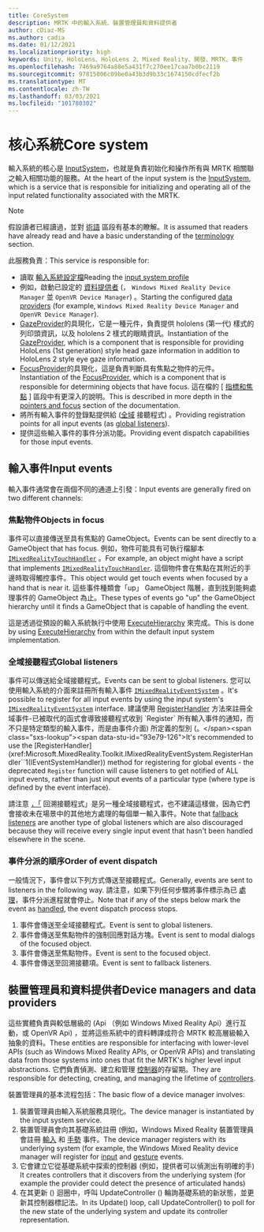 ```yaml
---
title: CoreSystem
description: MRTK 中的輸入系統、裝置管理員和資料提供者
author: cDiaz-MS
ms.author: cadia
ms.date: 01/12/2021
ms.localizationpriority: high
keywords: Unity、HoloLens、HoloLens 2、Mixed Reality、開發、MRTK、事件
ms.openlocfilehash: 7469a9764a88e5a431f7c270ee17caa7b0bc2119
ms.sourcegitcommit: 97815006c09be0a43b3d9b33c1674150cdfecf2b
ms.translationtype: MT
ms.contentlocale: zh-TW
ms.lasthandoff: 03/03/2021
ms.locfileid: "101780302"
---
```

# <a name="core-system"></a><span data-ttu-id="93e79-104">核心系統</span><span class="sxs-lookup"><span data-stu-id="93e79-104">Core system</span></span>

<span data-ttu-id="93e79-105">輸入系統的核心是 [InputSystem](../features/input/overview.md)，也就是負責初始化和操作所有與 MRTK 相關聯之輸入相關功能的服務。</span><span class="sxs-lookup"><span data-stu-id="93e79-105">At the heart of the input system is the [InputSystem](../features/input/overview.md), which is a service that is responsible for initializing and operating all of the input related functionality associated with the MRTK.</span></span>

> [!NOTE]
> <span data-ttu-id="93e79-106">假設讀者已經讀過，並對 [術語](terminology.md) 區段有基本的瞭解。</span><span class="sxs-lookup"><span data-stu-id="93e79-106">It is assumed that readers have already read and have a basic understanding of the [terminology](terminology.md) section.</span></span>

<span data-ttu-id="93e79-107">此服務負責：</span><span class="sxs-lookup"><span data-stu-id="93e79-107">This service is responsible for:</span></span>

- <span data-ttu-id="93e79-108">讀取 [輸入系統設定檔](../configuration/mixed-reality-configuration-guide.md#input-system-settings)</span><span class="sxs-lookup"><span data-stu-id="93e79-108">Reading the [input system profile](../configuration/mixed-reality-configuration-guide.md#input-system-settings)</span></span>
- <span data-ttu-id="93e79-109">例如，啟動已設定的 [資料提供者](../features/input/input-providers.md) (， `Windows Mixed Reality Device Manager` 並 `OpenVR Device Manager`) 。</span><span class="sxs-lookup"><span data-stu-id="93e79-109">Starting the configured [data providers](../features/input/input-providers.md) (for example, `Windows Mixed Reality Device Manager` and `OpenVR Device Manager`).</span></span>
- <span data-ttu-id="93e79-110">[GazeProvider](xref:Microsoft.MixedReality.Toolkit.Input.IMixedRealityGazeProvider)的具現化，它是一種元件，負責提供 hololens (第一代) 樣式的列印頭資訊，以及 hololens 2 樣式的眼睛資訊。</span><span class="sxs-lookup"><span data-stu-id="93e79-110">Instantiation of the [GazeProvider](xref:Microsoft.MixedReality.Toolkit.Input.IMixedRealityGazeProvider), which is a component that is responsible for providing HoloLens (1st generation) style head gaze information in addition to HoloLens 2 style eye gaze information.</span></span>
- <span data-ttu-id="93e79-111">[FocusProvider](xref:Microsoft.MixedReality.Toolkit.Input.IMixedRealityFocusProvider)的具現化，這是負責判斷具有焦點之物件的元件。</span><span class="sxs-lookup"><span data-stu-id="93e79-111">Instantiation of the [FocusProvider](xref:Microsoft.MixedReality.Toolkit.Input.IMixedRealityFocusProvider), which is a component that is responsible for determining objects that have focus.</span></span> <span data-ttu-id="93e79-112">這在檔的 [ [指標和焦點](controllers-pointers-and-focus.md#pointers-and-focus) ] 區段中有更深入的說明。</span><span class="sxs-lookup"><span data-stu-id="93e79-112">This is described in more depth in the [pointers and focus](controllers-pointers-and-focus.md#pointers-and-focus) section of the documentation.</span></span>
- <span data-ttu-id="93e79-113">將所有輸入事件的登錄點提供給 ([全域](#global-listeners) 接聽程式) 。</span><span class="sxs-lookup"><span data-stu-id="93e79-113">Providing registration points for all input events (as [global listeners](#global-listeners)).</span></span>
- <span data-ttu-id="93e79-114">提供這些輸入事件的事件分派功能。</span><span class="sxs-lookup"><span data-stu-id="93e79-114">Providing event dispatch capabilities for those input events.</span></span>

## <a name="input-events"></a><span data-ttu-id="93e79-115">輸入事件</span><span class="sxs-lookup"><span data-stu-id="93e79-115">Input events</span></span>

<span data-ttu-id="93e79-116">輸入事件通常會在兩個不同的通道上引發：</span><span class="sxs-lookup"><span data-stu-id="93e79-116">Input events are generally fired on two different channels:</span></span>

### <a name="objects-in-focus"></a><span data-ttu-id="93e79-117">焦點物件</span><span class="sxs-lookup"><span data-stu-id="93e79-117">Objects in focus</span></span>

<span data-ttu-id="93e79-118">事件可以直接傳送至具有焦點的 GameObject。</span><span class="sxs-lookup"><span data-stu-id="93e79-118">Events can be sent directly to a GameObject that has focus.</span></span> <span data-ttu-id="93e79-119">例如，物件可能具有可執行檔腳本 [`IMixedRealityTouchHandler`](xref:Microsoft.MixedReality.Toolkit.Input.IMixedRealityTouchHandler) 。</span><span class="sxs-lookup"><span data-stu-id="93e79-119">For example, an object might have a script that implements [`IMixedRealityTouchHandler`](xref:Microsoft.MixedReality.Toolkit.Input.IMixedRealityTouchHandler).</span></span>
<span data-ttu-id="93e79-120">這個物件會在焦點在其附近的手邊時取得觸控事件。</span><span class="sxs-lookup"><span data-stu-id="93e79-120">This object would get touch events when focused by a hand that is near it.</span></span> <span data-ttu-id="93e79-121">這些事件種類會「up」 GameObject 階層，直到找到能夠處理事件的 GameObject 為止。</span><span class="sxs-lookup"><span data-stu-id="93e79-121">These types of events go "up" the GameObject hierarchy until it finds a GameObject that is capable of handling the event.</span></span>

<span data-ttu-id="93e79-122">這是透過從預設的輸入系統執行中使用 [ExecuteHierarchy](https://docs.unity3d.com/ScriptReference/EventSystems.ExecuteEvents.ExecuteHierarchy.html) 來完成。</span><span class="sxs-lookup"><span data-stu-id="93e79-122">This is done by using [ExecuteHierarchy](https://docs.unity3d.com/ScriptReference/EventSystems.ExecuteEvents.ExecuteHierarchy.html) from within the default input system implementation.</span></span>

### <a name="global-listeners"></a><span data-ttu-id="93e79-123">全域接聽程式</span><span class="sxs-lookup"><span data-stu-id="93e79-123">Global listeners</span></span>

<span data-ttu-id="93e79-124">事件可以傳送給全域接聽程式。</span><span class="sxs-lookup"><span data-stu-id="93e79-124">Events can be sent to global listeners.</span></span> <span data-ttu-id="93e79-125">您可以使用輸入系統的介面來註冊所有輸入事件 [`IMixedRealityEventSystem`](xref:Microsoft.MixedReality.Toolkit.IMixedRealityEventSystem) 。</span><span class="sxs-lookup"><span data-stu-id="93e79-125">It's possible to register for all input events by using the input system's [`IMixedRealityEventSystem`](xref:Microsoft.MixedReality.Toolkit.IMixedRealityEventSystem) interface.</span></span> <span data-ttu-id="93e79-126">建議使用 [RegisterHandler](xref:Microsoft.MixedReality.Toolkit.IMixedRealityEventSystem.RegisterHandler``1(IEventSystemHandler)) 方法來註冊全域事件-已被取代的函式會導致接聽程式收到 `Register` 所有輸入事件的通知，而不只是特定類型的輸入事件，而是由事件介面) 所定義的型別 (。</span><span class="sxs-lookup"><span data-stu-id="93e79-126">It's recommended to use the [RegisterHandler](xref:Microsoft.MixedReality.Toolkit.IMixedRealityEventSystem.RegisterHandler``1(IEventSystemHandler)) method for registering for global events - the deprecated `Register` function will cause listeners to get notified of ALL input events, rather than just input events of a particular type (where type is defined by the event interface).</span></span>

<span data-ttu-id="93e79-127">請注意 [，「](xref:Microsoft.MixedReality.Toolkit.Input.MixedRealityInputSystem.PushFallbackInputHandler(GameObject)) 回溯接聽程式」是另一種全域接聽程式，也不建議這樣做，因為它們會接收未在場景中的其他地方處理的每個單一輸入事件。</span><span class="sxs-lookup"><span data-stu-id="93e79-127">Note that [fallback listeners](xref:Microsoft.MixedReality.Toolkit.Input.MixedRealityInputSystem.PushFallbackInputHandler(GameObject)) are another type of global listeners which are also discouraged because they will receive every single input event that hasn't been handled elsewhere in the scene.</span></span>

### <a name="order-of-event-dispatch"></a><span data-ttu-id="93e79-128">事件分派的順序</span><span class="sxs-lookup"><span data-stu-id="93e79-128">Order of event dispatch</span></span>

<span data-ttu-id="93e79-129">一般情況下，事件會以下列方式傳送至接聽程式。</span><span class="sxs-lookup"><span data-stu-id="93e79-129">Generally, events are sent to listeners in the following way.</span></span> <span data-ttu-id="93e79-130">請注意，如果下列任何步驟將事件標示為已 [處理](https://docs.unity3d.com/ScriptReference/EventSystems.AbstractEventData-used.html)，事件分派進程就會停止。</span><span class="sxs-lookup"><span data-stu-id="93e79-130">Note that if any of the steps below mark the event as [handled](https://docs.unity3d.com/ScriptReference/EventSystems.AbstractEventData-used.html), the event dispatch process stops.</span></span>

1. <span data-ttu-id="93e79-131">事件會傳送至全域接聽程式。</span><span class="sxs-lookup"><span data-stu-id="93e79-131">Event is sent to global listeners.</span></span>
2. <span data-ttu-id="93e79-132">事件會傳送至焦點物件的強制回應對話方塊。</span><span class="sxs-lookup"><span data-stu-id="93e79-132">Event is sent to modal dialogs of the focused object.</span></span>
3. <span data-ttu-id="93e79-133">事件會傳送至焦點物件。</span><span class="sxs-lookup"><span data-stu-id="93e79-133">Event is sent to the focused object.</span></span>
4. <span data-ttu-id="93e79-134">事件會傳送至回溯接聽項。</span><span class="sxs-lookup"><span data-stu-id="93e79-134">Event is sent to fallback listeners.</span></span>

## <a name="device-managers-and-data-providers"></a><span data-ttu-id="93e79-135">裝置管理員和資料提供者</span><span class="sxs-lookup"><span data-stu-id="93e79-135">Device managers and data providers</span></span>

<span data-ttu-id="93e79-136">這些實體負責與較低層級的 (Api （例如 Windows Mixed Reality Api）進行互動，或 OpenVR Api) ，並將這些系統中的資料轉譯成符合 MRTK 較高層級輸入抽象的資料。</span><span class="sxs-lookup"><span data-stu-id="93e79-136">These entities are responsible for interfacing with lower-level APIs (such as Windows Mixed Reality APIs, or OpenVR APIs) and translating data from those systems into ones that fit the MRTK's higher level input abstractions.</span></span> <span data-ttu-id="93e79-137">它們負責偵測、建立和管理 [控制器](controllers-pointers-and-focus.md#controllers)的存留期。</span><span class="sxs-lookup"><span data-stu-id="93e79-137">They are responsible for detecting, creating, and managing the lifetime of [controllers](controllers-pointers-and-focus.md#controllers).</span></span>

<span data-ttu-id="93e79-138">裝置管理員的基本流程包括：</span><span class="sxs-lookup"><span data-stu-id="93e79-138">The basic flow of a device manager involves:</span></span>

1. <span data-ttu-id="93e79-139">裝置管理員由輸入系統服務具現化。</span><span class="sxs-lookup"><span data-stu-id="93e79-139">The device manager is instantiated by the input system service.</span></span>
2. <span data-ttu-id="93e79-140">裝置管理員會向其基礎系統註冊 (例如，Windows Mixed Reality 裝置管理員會註冊 [輸入](../features/input/input-events.md) 和 [手勢](../features/input/gestures.md#gesture-events) 事件。</span><span class="sxs-lookup"><span data-stu-id="93e79-140">The device manager registers with its underlying system (for example, the Windows Mixed Reality device manager will register for [input](../features/input/input-events.md) and [gesture](../features/input/gestures.md#gesture-events) events.</span></span>
3. <span data-ttu-id="93e79-141">它會建立它從基礎系統中探索的控制器 (例如，提供者可以偵測出有明確的手) </span><span class="sxs-lookup"><span data-stu-id="93e79-141">It creates controllers that it discovers from the underlying system (for example the provider could detect the presence of articulated hands)</span></span>
4. <span data-ttu-id="93e79-142">在其更新 () 迴圈中，呼叫 UpdateController () 輪詢基礎系統的新狀態，並更新其控制器標記法。</span><span class="sxs-lookup"><span data-stu-id="93e79-142">In its Update() loop, call UpdateController() to poll for the new state of the underlying system and update its controller representation.</span></span>

